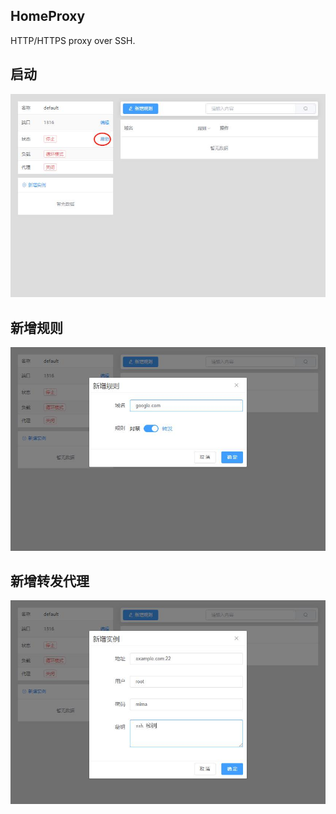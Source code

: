 ## HomeProxy
HTTP/HTTPS proxy over SSH.

## 启动
![](/pic/start.jpg)

## 新增规则
![](/pic/add_role.jpg)

## 新增转发代理
![](/pic/add_instance.jpg)